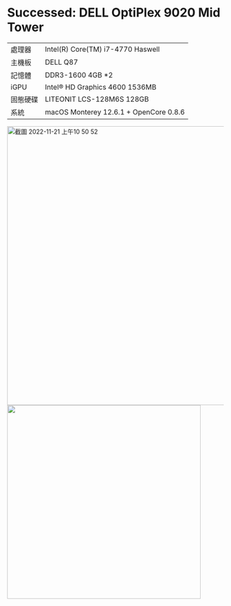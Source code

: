 # Successed: DELL OptiPlex 9020 Mid Tower

<table>
  <tr>
    <td>處理器</td><td>Intel(R) Core(TM) i7-4770 Haswell</td>
  </tr>
  <tr>
    <td>主機板</td><td>DELL Q87</td>
  </tr>
  <tr>  
    <td>記憶體</td><td>DDR3-1600 4GB *2</td>
  </tr>
  <tr>
    <td>iGPU</td><td>Intel® HD Graphics 4600 1536MB</td>
  </tr>
  <tr>  
    <td>固態硬碟</td><td>LITEONIT LCS-128M6S 128GB</td>
  </tr>
  <tr>
    <td>系統</td><td>macOS Monterey 12.6.1 + OpenCore 0.8.6</td>
  </tr>  
</table>
<img width="648" alt="截圖 2022-11-21 上午10 50 52" src="https://user-images.githubusercontent.com/79300809/202953098-aff90f56-e112-4fd6-a8b1-9b9aa5473ba3.png">
<img width="450" src="https://user-images.githubusercontent.com/79300809/202952438-aecde2bc-4fd2-408d-8efd-5b304493dc10.jpg"><br>

